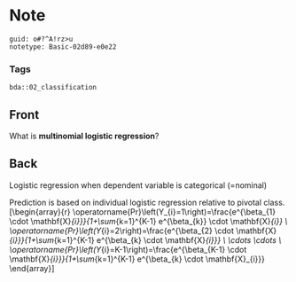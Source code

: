 # Note
```
guid: o#?^A!rz>u
notetype: Basic-02d89-e0e22
```

### Tags
```
bda::02_classification
```

## Front
What is <b>multinomial logistic regression</b>?

## Back
Logistic regression when dependent variable is categorical (=nominal)

Prediction is based on individual logistic regression relative to pivotal class.
\[\begin{array}{r}
\operatorname{Pr}\left(Y_{i}=1\right)=\frac{e^{\beta_{1} \cdot \mathbf{X}_{i}}}{1+\sum_{k=1}^{K-1} e^{\beta_{k}} \cdot \mathbf{X}_{i}} \\
\operatorname{Pr}\left(Y_{i}=2\right)=\frac{e^{\beta_{2} \cdot \mathbf{X}_{i}}}{1+\sum_{k=1}^{K-1} e^{\beta_{k} \cdot \mathbf{X}_{i}}} \\
\cdots \cdots \\
\operatorname{Pr}\left(Y_{i}=K-1\right)=\frac{e^{\beta_{K-1} \cdot \mathbf{X}_{i}}}{1+\sum_{k=1}^{K-1} e^{\beta_{k} \cdot \mathbf{X}_{i}}}
\end{array}\]
